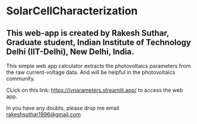 # SolarCellCharacterization

## This web-app is created by Rakesh Suthar, Graduate student, Indian Institute of Technology Delhi (IIT-Delhi), New Delhi, India.

This simple web app calculator extracts the photovoltaics parameters from the raw current-voltage data. And will be helpful in the photovoltaics community.

CLick on this link: https://ivparameters.streamlit.app/  to access the web app.

In you have any doubts, please drop me email rakeshsuthar1996@gmail.com
